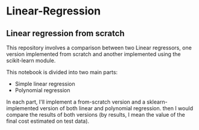 # Linear-Regression

Linear regression from scratch
---

This repository involves a comparison between two Linear regressors, one version implemented from scratch and another implemented using the scikit-learn module.

This notebook is divided into two main parts:
 - Simple linear regression
 - Polynomial regression

In each part, I'll implement a from-scratch version and a sklearn-implemented version of both linear and polynomial regression. then I would compare the results of both versions (by results, I mean the value of the final cost estimated on test data).
